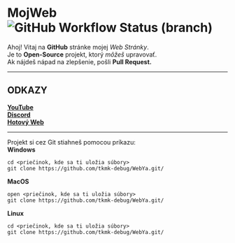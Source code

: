 # MojWeb ![GitHub Workflow Status (branch)](https://img.shields.io/github/workflow/status/PaperMC/Paper/Build%20Paper/master)  

Ahoj! 
Vitaj na **GitHub** stránke mojej _Web Stránky_.  
Je to **Open-Source** projekt, ktorý _môžeš_ upravovať.  
Ak nájdeš nápad na zlepšenie, pošli **Pull Request.**  

---

## ODKAZY  
      
**[YouTube](https://www.youtube.com/channel/UCYlSDA9BGGL3rtkl1OF9IdA)**  
**[Discord](https://bit.ly/MojDiscordServer)**  
**[Hotový Web](https://mycinematics.wordpress.com/)**  

---  

Projekt si cez Git stiahneš pomocou príkazu:  
**Windows**  
```  
cd <priečinok, kde sa ti uložia súbory>
git clone https://github.com/tkmk-debug/WebYa.git/  
```  
**MacOS**
```  
open <priečinok, kde sa ti uložia súbory>
git clone https://github.com/tkmk-debug/WebYa.git/
``` 
**Linux**
```  
cd <priečinok, kde sa ti uložia súbory>
git clone https://github.com/tkmk-debug/WebYa.git/
```   




